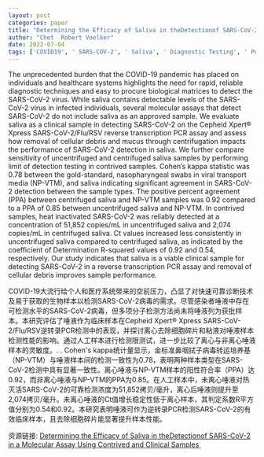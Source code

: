 ```yaml
---
layout: post
categories: paper
title: "Determining the Efficacy of Saliva in theDetectionof SARS-CoV-2 in a Molecular Assay Using Contrived and Clinical Samples ​"
author: "Chet  Robert Voelker"
date: 2022-07-04
tags: ['COVID19', ' SARS-COV-2', ' Saliva', ' Diagnostic Testing', ' Polymerase chain reaction']
---
```


The unprecedented burden that the COVID-19 pandemic has placed on individuals and healthcare systems highlights the need for rapid, reliable diagnostic techniques and easy to procure biological matrices to detect the SARS-CoV-2 virus. While saliva contains detectable levels of the SARS-CoV-2 virus in infected individuals, several molecular assays that detect SARS-CoV-2 do not include saliva as an approved sample. We evaluate saliva as a clinical sample in detecting SARS-CoV-2 on the Cepheid Xpert® Xpress SARS-CoV-2/Flu/RSV reverse transcription PCR assay and assess how removal of cellular debris and mucus through centrifugation impacts the performance of SARS-CoV-2 detection in saliva. We further compare sensitivity of uncentrifuged and centrifuged saliva samples by performing limit of detection testing in contrived samples. Cohen’s kappa statistic was 0.78 between the gold-standard, nasopharyngeal swabs in viral transport media (NP-VTM), and saliva indicating significant agreement in SARS-CoV-2 detection between the sample types. The positive percent agreement (PPA) between centrifuged saliva and NP-VTM samples was 0.92 compared to a PPA of 0.85 between uncentrifuged saliva and NP-VTM. In contrived samples, heat inactivated SARS-CoV-2 was reliably detected at a concentration of 51,852 copies/mL in uncentrifuged saliva and 2,074 copies/mL in centrifuged saliva. Ct values increased less consistently in uncentrifuged saliva compared to centrifuged saliva, as indicated by the coefficient of Determination R-squared values of 0.92 and 0.54, respectively. Our study indicates that saliva is a viable clinical sample for detecting SARS-CoV-2 in a reverse transcription PCR assay and removal of cellular debris improves sample performance.

COVID-19大流行给个人和医疗系统带来的空前压力，凸显了对快速可靠诊断技术及易于获取的生物样本以检测SARS-CoV-2病毒的需求。尽管感染者唾液中存在可检测水平的SARS-CoV-2病毒，但多项分子检测方法尚未将唾液列为获批样本。本研究评估了唾液作为临床样本在Cepheid Xpert® Xpress SARS-CoV-2/Flu/RSV逆转录PCR检测中的表现，并探讨离心去除细胞碎片和粘液对唾液样本检测性能的影响。通过人工样本进行检测限测试，进一步比较了离心与非离心唾液样本的灵敏度。. . Cohen's kappa统计量显示，金标准鼻咽拭子病毒转运培养基（NP-VTM）与唾液样本间的检测一致性为0.78，表明两种样本类型在SARS-CoV-2检测中具有显著一致性。离心唾液与NP-VTM样本的阳性符合率（PPA）达0.92，而非离心唾液与NP-VTM的PPA为0.85。在人工样本中，未离心唾液对热灭活SARS-CoV-2的可靠检测浓度为51,852拷贝/毫升，离心后唾液则提升至2,074拷贝/毫升。未离心唾液的Ct值增长稳定性低于离心样本，其判定系数R平方值分别为0.54和0.92。本研究表明唾液可作为逆转录PCR检测SARS-CoV-2的有效临床样本，且去除细胞碎片能显著提升样本性能。

资源链接: [Determining the Efficacy of Saliva in theDetectionof SARS-CoV-2 in a Molecular Assay Using Contrived and Clinical Samples ​](https://papers.ssrn.com/sol3/papers.cfm?abstract_id=4153432)
